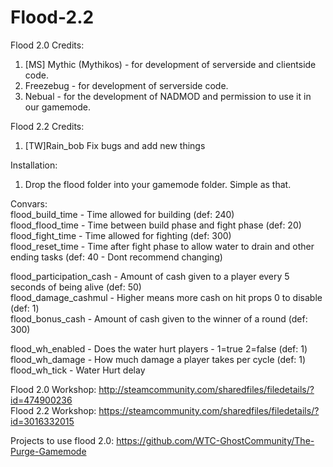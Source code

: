 # Flood-2.2

Flood 2.0 Credits:  
1) [MS] Mythic (Mythikos) - for development of serverside and clientside code.  
2) Freezebug - for development of serverside code.   
3) Nebual - for the development of NADMOD and permission to use it in our gamemode.

Flood 2.2 Credits:  
1)  [TW]Rain_bob Fix bugs and add new things

Installation:  
1) Drop the flood folder into your gamemode folder. Simple as that.


Convars:  
flood_build_time - Time allowed for building (def: 240)  
flood_flood_time - Time between build phase and fight phase (def: 20)  
flood_fight_time - Time allowed for fighting (def: 300)  
flood_reset_time - Time after fight phase to allow water to drain and other ending tasks (def: 40 - Dont recommend changing)  

flood_participation_cash - Amount of cash given to a player every 5 seconds of being alive (def: 50)  
flood_damage_cashmul - Higher means more cash on hit props 0 to disable (def: 1)  
flood_bonus_cash - Amount of cash given to the winner of a round (def: 300)  

flood_wh_enabled - Does the water hurt players - 1=true 2=false (def: 1)  
flood_wh_damage - How much damage a player takes per cycle (def: 1)  
flood_wh_tick - Water Hurt delay


Flood 2.0 Workshop: http://steamcommunity.com/sharedfiles/filedetails/?id=474900236  
Flood 2.2 Workshop: https://steamcommunity.com/sharedfiles/filedetails/?id=3016332015    


Projects to use flood 2.0:
  https://github.com/WTC-GhostCommunity/The-Purge-Gamemode
